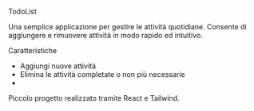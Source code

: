 TodoList

Una semplice applicazione per gestire le attività quotidiane. Consente di aggiungere e rimuovere attività in modo rapido ed intuitivo.

Caratteristiche
 - Aggiungi nuove attività
 - Elimina le attività completate o non più necessarie
 - 

Piccolo progetto realizzato tramite React e Tailwind.
